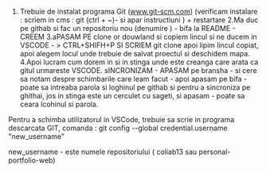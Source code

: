 1. Trebuie de instalat programa Git (www.git-scm.com) (verificam instalare :  scriem in cms :  git (ctrl + ~)-  si apar instructiuni ) + restartare
2.Ma  duc pe githab si fac un repositoriu nou (denumire ) - bifa la README - CREEM
3.aPASAM PE clone or douwland si copiem lincul  si ne ducem in VSCODE - > CTRL+SHIFH+P SI SCRIEM  git clone apoi lipim lincul copiat, apoi alegem locul unde trebuie de salvat proectul si deschidem mapa.
4.Apoi lucram cum dorem in si in stinga unde este creanga care arata ca gitul urmareste VSCODE.
sINCRONIZAM - APASAM pe bransha - si cere sa notam despre schimbarile care leam facut - apoi apasam pe bifa - poate sa intreaba parola si loghinul  pe githab si pentru a sincroniza pe ghithai, jos in stinga este un cerculet cu sageti, si apasam - poate sa ceara lcohinul si parola.


Pentru a schimba utilizatorul in VSCode, trebuie sa scrie in   programa descarcata GIT,  comanda :    git config --global credential.username "new_username"

new_username   -   este   numele repositoriului ( coliab13   sau  personal-portfolio-web)

